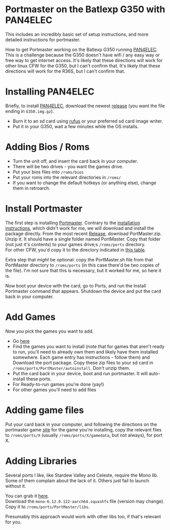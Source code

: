 # Portmaster on the Batlexp G350 with PAN4ELEC

This includes an incredibly basic set of setup instructions, and more detailed instructions for portmaster.

How to get Portmaster working on the Batlexp G350 running [PAN4ELEC](https://github.com/Kegg1701/P4ELEC).  
This is a challenge because the G350 doesn't have wifi / any easy way or free way to get internet access.
It's likely that these directions will work for other linux CFW for the G350, but I can't confirm that.
It's likely that these directions will work for the R36S, but I can't confirm that.

# Installing PAN4ELEC

Briefly, to install [PAN4ELEC](https://github.com/Kegg1701/P4ELEC/), download the newest [release](https://github.com/Kegg1701/P4ELEC/releases/) (you want the file ending in `G350.img.gz`).

* Burn it to an sd card using [rufus](https://rufus.ie/) or your preferred sd card image writer.
* Put it in your G350, wait a few minutes while the OS installs.

# Adding Bios / Roms

* Turn the unit off, and insert the card back in your computer.  
* There will be two drives - you want the games drive.
* Put your bios files into `/roms/bios`
* Put your roms into the relevant directories in `/roms/`
* If you want to change the default hotkeys (or anything else), change them in retroarch.

# Install Portmaster

The first step is installing [Portmaster](https://portmaster.games).
Contrary to the [installation instructions](https://portmaster.games/installation.html), which didn't work for me,
we will download and install the package directly.
From the most recent [Release](https://github.com/PortsMaster/PortMaster-GUI/releases), download PortMaster.zip.
Unzip it.  It should have a single folder named PortMaster. Copy that folder (not just it's contents) to 
your games drive;s `/roms/ports` directory.  
For other CFW, you'd copy it to the directory indicated in [this table](https://portmaster.games/installation.html).

Extra step that *might* be optional: copy the PortMaster.sh file from that PortMaster directory to `/roms/ports` (in this case there'd be two copies of the file).  I'm not sure that this is necessary, but it worked for me, so here it is.

Now boot your device with the card, go to Ports, and run the Install Portmaster command that appears.  Shutdown the device and put the card back in your computer.

# Add Games

Now you pick the games you want to add.  

* Go [here](https://portmaster.games/games.html)
* Find the games you want to install (note that for games that aren't ready to run, you'll need to already own them and likely have them installed somewhere.  Each game entry has instructions - follow them) and Download the port package.  Copy these zip files to your sd card in `/roms/ports/PortMaster/autoinstall`.  Don't unzip them.
* Put the card back in your device, boot and run portmaster.  It will auto-install these ports.
* For Ready-to-run games you're done (yay!)
* For other games you'll need to add files

# Adding game files

Put your card back in your computer, and following the directions on the portmaster game [site](https://portmaster.games/games.html) for the game you're installing, copy the relevant files to `/roms/ports/X` (usually `/roms/ports/X/gamedata`, but not always), for port X.

# Adding Libraries

Several ports I like, like Stardew Valley and Celeste, require the Mono lib.
Some of them complain about the lack of it.  Others just fail to launch without it.

You can grab it [here](https://github.com/PortsMaster/PortMaster-Hosting/releases).  
Download the `mono-6.12.0.122-aarch64.squashfs` file (version may change).
Copy it to `/roms/ports/PortMaster/libs`.

Presumably this approach would work with other libs too, if that's relevant for you.